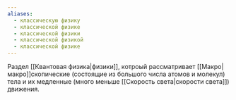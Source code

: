```yaml
---
aliases:
  - классическую физику
  - классической физике
  - классической физики
  - классической физикой
  - классической физике
---
```

Раздел [[Квантовая физика|физики]], котроый рассматривает [[Макро|макро]]скопические (состоящие из большого числа атомов и молекул) тела и их медленные (много меньше [[Скорость света|скорости света]]) движения.